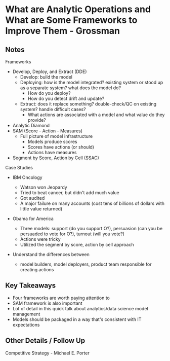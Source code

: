 # What are Analytic Operations and What are Some Frameworks to Improve Them - Grossman
 
## Notes 
 
Frameworks

- Develop, Deploy, and Extract (DDE)
    + Develop: build the model
    + Deploying: how is the model integrated? existing system or stood up as a separate system? what does the model do?
        * How do you deploy?
        * How do you detect drift and update?
    + Extract: does it replace something? double-check/QC on existing system? handle difficult cases?
        * What actions are associated with a model and what value do they provide?
- Analytic Diamond
- SAM (Score - Action - Measures)
    + Full picture of model infrastructure
        * Models produce scores
        * Scores have actions (or should)
        * Actions have measures
- Segment by Score, Action by Cell (SSAC)

Case Studies

- IBM Oncology
    + Watson won Jeopardy
    + Tried to beat cancer, but didn't add much value 
    + Got audited
    + A major failure on many accounts (cost tens of billions of dollars with little value returned)
- Obama for America
    + Three models: support (do you support O?), persuasion (can you be persuaded to vote for O?), turnout (will you vote?)
    + Actions were tricky
    + Utilized the segment by score, action by cell approach

- Understand the differences between
    + model builders, model deployers, product team responsible for creating actions
 
## Key Takeaways 

- Four frameworks are worth paying attention to
- SAM framework is also important
- Lot of detail in this quick talk about analytics/data science model management
- Models should be packaged in a way that's consistent with IT expectations
 
## Other Details / Follow Up 
 
Competitive Strategy - Michael E. Porter